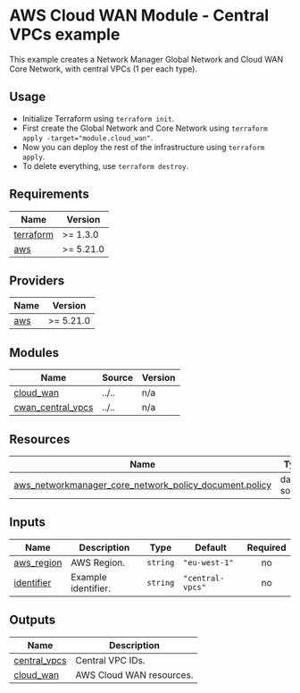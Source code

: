 <!-- BEGIN_TF_DOCS -->
# AWS Cloud WAN Module - Central VPCs example

This example creates a Network Manager Global Network and Cloud WAN Core Network, with central VPCs (1 per each type).

## Usage

- Initialize Terraform using `terraform init`.
- First create the Global Network and Core Network using `terraform apply -target="module.cloud_wan"`.
- Now you can deploy the rest of the infrastructure using `terraform apply`.
- To delete everything, use `terraform destroy`.

## Requirements

| Name | Version |
|------|---------|
| <a name="requirement_terraform"></a> [terraform](#requirement\_terraform) | >= 1.3.0 |
| <a name="requirement_aws"></a> [aws](#requirement\_aws) | >= 5.21.0 |

## Providers

| Name | Version |
|------|---------|
| <a name="provider_aws"></a> [aws](#provider\_aws) | >= 5.21.0 |

## Modules

| Name | Source | Version |
|------|--------|---------|
| <a name="module_cloud_wan"></a> [cloud\_wan](#module\_cloud\_wan) | ../.. | n/a |
| <a name="module_cwan_central_vpcs"></a> [cwan\_central\_vpcs](#module\_cwan\_central\_vpcs) | ../.. | n/a |

## Resources

| Name | Type |
|------|------|
| [aws_networkmanager_core_network_policy_document.policy](https://registry.terraform.io/providers/hashicorp/aws/latest/docs/data-sources/networkmanager_core_network_policy_document) | data source |

## Inputs

| Name | Description | Type | Default | Required |
|------|-------------|------|---------|:--------:|
| <a name="input_aws_region"></a> [aws\_region](#input\_aws\_region) | AWS Region. | `string` | `"eu-west-1"` | no |
| <a name="input_identifier"></a> [identifier](#input\_identifier) | Example identifier. | `string` | `"central-vpcs"` | no |

## Outputs

| Name | Description |
|------|-------------|
| <a name="output_central_vpcs"></a> [central\_vpcs](#output\_central\_vpcs) | Central VPC IDs. |
| <a name="output_cloud_wan"></a> [cloud\_wan](#output\_cloud\_wan) | AWS Cloud WAN resources. |
<!-- END_TF_DOCS -->